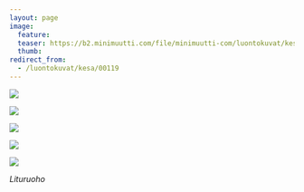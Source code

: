 ```yaml
---
layout: page
image:
  feature:
  teaser: https://b2.minimuutti.com/file/minimuutti-com/luontokuvat/kes%C3%A4/9/DS44948-245px.jpg
  thumb:
redirect_from:
  - /luontokuvat/kesa/00119
---
```


![](https://b2.minimuutti.com/file/minimuutti-com/luontokuvat/kes%C3%A4/9/DS44926-800px.jpg)

![](https://b2.minimuutti.com/file/minimuutti-com/luontokuvat/kes%C3%A4/9/DS44933-800px.jpg)

![](https://b2.minimuutti.com/file/minimuutti-com/luontokuvat/kes%C3%A4/9/DS44937-800px.jpg)

![](https://b2.minimuutti.com/file/minimuutti-com/luontokuvat/kes%C3%A4/9/DS44948-800px.jpg)

![](https://b2.minimuutti.com/file/minimuutti-com/luontokuvat/kes%C3%A4/9/DS44945-800px.jpg)

*Lituruoho*
